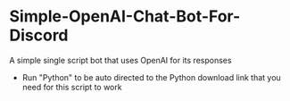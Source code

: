 # Simple-OpenAI-Chat-Bot-For-Discord
A simple single script bot that uses OpenAI for its responses


 - Run "Python" to be auto directed to the Python download link that you need for this script to work
